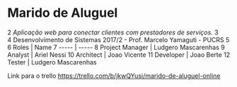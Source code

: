 # Marido de Aluguel

2	*Aplicação web para conectar clientes com prestadores de serviços.*
3	
4	Desenvolvimento de Sistemas 2017/2 - Prof. Marcelo Yamaguti - PUCRS
5	
6	Roles | Name
7	----- | -----
8	Project Manager | Ludgero Mascarenhas
9	Analyst | Ariel Nessi
10	Architect | Joao Vicente
11	Developer | Joao Berte
12	Tester | Ludgero Mascarenhas



Link para o trello
https://trello.com/b/jkwQYusi/marido-de-aluguel-online
